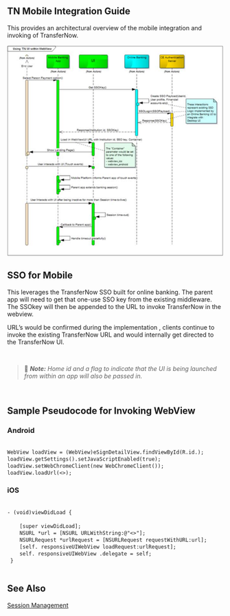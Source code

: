 ## TN Mobile Integration Guide

This provides an architectural overview of the mobile integration and invoking of TransferNow.


<center>

![image](../../assets/images/mob.png)

</center>


## SSO for Mobile

This leverages the TransferNow SSO built for online banking. The parent app will need to get that one-use SSO key from the existing middleware. The SSOkey will then be appended to the URL to invoke TransferNow in the webview.
 
URL’s would be confirmed during the implementation , clients continue to invoke the existing TransferNow URL and would internally get directed to the TransferNow UI.

&nbsp;

> :memo: _**Note:** Home id and a flag to indicate that the UI is being launched from within an app will also be passed in._


&nbsp;

## Sample Pseudocode for Invoking WebView

### Android

```

WebView loadView = (WebView)eSignDetailView.findViewById(R.id.);
loadView.getSettings().setJavaScriptEnabled(true);
loadView.setWebChromeClient(new WebChromeClient());
loadView.loadUrl(<>);

```

### iOS

```

- (void)viewDidLoad {
    
    [super viewDidLoad];
    NSURL *url = [NSURL URLWithString:@"<>"]; 
    NSURLRequest *urlRequest = [NSURLRequest requestWithURL:url]; 
    [self. responsiveUIWebView loadRequest:urlRequest]; 
    self. responsiveUIWebView .delegate = self;
 }


```

## See Also

[Session Management](?path=docs/getting-started/session_management.md)